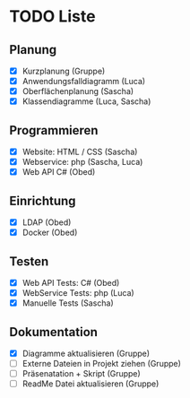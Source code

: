 # TODO Liste

## Planung

* [X] Kurzplanung (Gruppe)
* [X] Anwendungsfalldiagramm (Luca)
* [X] Oberflächenplanung (Sascha)
* [X] Klassendiagramme (Luca, Sascha)

## Programmieren

* [X] Website: HTML / CSS (Sascha)
* [X] Webservice: php (Sascha, Luca)
* [X] Web API C# (Obed)

## Einrichtung

* [X] LDAP (Obed)
* [X] Docker (Obed)

## Testen

* [X] Web API Tests: C# (Obed)
* [X] WebService Tests: php (Luca)
* [X] Manuelle Tests (Sascha)

## Dokumentation

* [X] Diagramme aktualisieren (Gruppe)
* [ ] Externe Dateien in Projekt ziehen (Gruppe)
* [ ] Präsenatation + Skript (Gruppe)
* [ ] ReadMe Datei aktualisieren (Gruppe)
